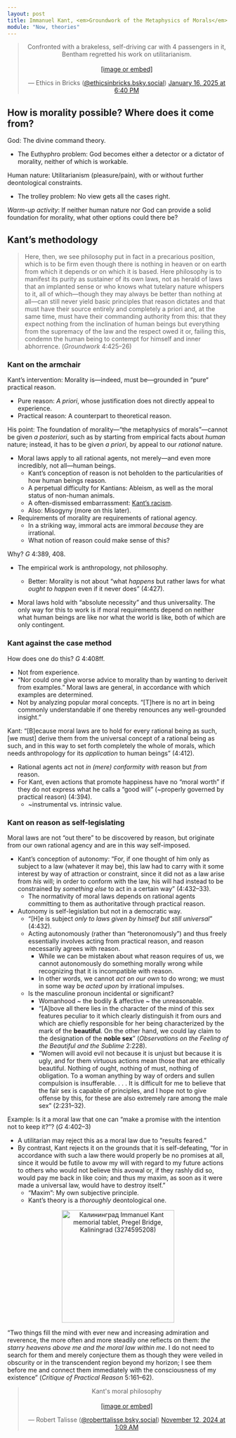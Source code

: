```yaml
---
layout: post
title: Immanuel Kant, <em>Groundwork of the Metaphysics of Morals</em> I
module: "Now, theories"
---
```


<center>
<blockquote class="bluesky-embed" data-bluesky-uri="at://did:plc:dp37imphto6ci5be2v33lnwd/app.bsky.feed.post/3lfuwkhut4s2s" data-bluesky-cid="bafyreidhwtfevjhfqezxtqgp7q6jgwr6ncy55degqmldxaac3om4pxriba" data-bluesky-embed-color-mode="system"><p lang="en">Confronted with a brakeless, self-driving car with 4 passengers in it, Bentham regretted his work on utilitarianism.<br><br><a href="https://bsky.app/profile/did:plc:dp37imphto6ci5be2v33lnwd/post/3lfuwkhut4s2s?ref_src=embed">[image or embed]</a></p>&mdash; Ethics in Bricks (<a href="https://bsky.app/profile/did:plc:dp37imphto6ci5be2v33lnwd?ref_src=embed">@ethicsinbricks.bsky.social</a>) <a href="https://bsky.app/profile/did:plc:dp37imphto6ci5be2v33lnwd/post/3lfuwkhut4s2s?ref_src=embed">January 16, 2025 at 6:40 PM</a></blockquote><script async src="https://embed.bsky.app/static/embed.js" charset="utf-8"></script>
</center>

<h2 class="mt-5">How is morality possible? Where does it come from?</h2>

God: The divine command theory.

- The Euthyphro problem: God becomes either a detector or a dictator of morality, neither of which is workable.

Human nature: Utilitarianism (pleasure/pain), with or without further deontological constraints.

- The trolley problem: No view gets all the cases right.

*Warm-up activity*: If neither human nature nor God can provide a solid foundation for morality, what other options could there be?

## Kant’s methodology

> Here, then, we see philosophy put in fact in a precarious position, which is to be firm even though there is nothing in heaven or on earth from which it depends or on which it is based. Here philosophy is to manifest its purity as sustainer of its own laws, not as herald of laws that an implanted sense or who knows what tutelary nature whispers to it, all of which—though they may always be better than nothing at all—can still never yield basic principles that reason dictates and that must have their source entirely and completely a priori and, at the same time, must have their commanding authority from this: that they expect nothing from the inclination of human beings but everything from the supremacy of the law and the respect owed it or, failing this, condemn the human being to contempt for himself and inner abhorrence. (*Groundwork* 4:425–26)

### Kant on the armchair

Kant’s intervention: Morality is—indeed, must be—grounded in “pure“ practical reason. 

- Pure reason: *A priori*, whose justification does not directly appeal to experience.
- Practical reason: A counterpart to theoretical reason.

His point: The foundation of morality—“the metaphysics of morals”—cannot be given *a posteriori*, such as by starting from empirical facts about *human* nature; instead, it has to be given *a priori*, by appeal to our *rational* nature.

- Moral laws apply to all rational agents, not merely—and even more incredibly, not all—human beings.
  - Kant’s conception of reason is not beholden to the particularities of how human beings reason.
  - A perpetual difficulty for Kantians: Ableism, as well as the moral status of non-human animals.
  - A often-dismissed embarrassment: [Kant’s racism](https://clio.columbia.edu/catalog/ebs102385876e?counter=1).
  - Also: Misogyny (more on this later).
- Requirements of morality are requirements of rational agency.
  - In a striking way, immoral acts are immoral *because* they are irrational.
  - What notion of reason could make sense of this?

Why? *G* 4:389, 408.

- The empirical work is anthropology, not philosophy.
  - Better: Morality is not about “what *happens* but rather laws for what *ought to happen* even if it never does” (4:427).

- Moral laws hold with “absolute necessity” and thus universality. The only way for this to work is if moral requirements depend on neither what human beings are like nor what the world is like, both of which are only contingent.

### Kant against the case method

How does one do this? *G* 4:408ff.

- Not from experience.
- “Nor could one give worse advice to morality than by wanting to deriveit from examples.” Moral laws are general, in accordance with which examples are determined.
- Not by analyzing popular moral concepts. “[T]here is no art in being commonly understandable if one thereby renounces any well-grounded insight.”

Kant: “[B]ecause moral laws are to hold for every rational being as such, [we must] derive them from the universal concept of a rational being as such, and in this way to set forth completely the whole of morals, which needs anthropology for its *application* to human beings” (4:412).

- Rational agents act not *in (mere) conformity with* reason but *from* reason.
- For Kant, even actions that promote happiness have no “moral worth” if they do not express what he calls a “good will” (~properly governed by practical reason) (4:394).
  - ~instrumental vs. intrinsic value.


### Kant on reason as self-legislating

Moral laws are not “out there” to be discovered by reason, but originate from our own rational agency and are in this way self-imposed.

- Kant’s conception of autonomy: “For, if one thought of him only as subject to a law (whatever it may be), this law had to carry with it some interest by way of attraction or constraint, since it did not as a law arise from *his* will; in order to conform with the law, his will had instead to be constrained by *something else* to act in a certain way” (4:432–33).
  - The normativity of moral laws depends on rational agents committing to them as authoritative through practical reason.
- Autonomy is self-legislation but not in a democratic way.
  - “[H]e is subject *only to laws given by himself but still universal*” (4:432).
  - Acting autonomously (rather than “heteronomously”) and thus freely essentially involves acting from practical reason, and reason necessarily agrees with reason.
    - While we can be mistaken about what reason requires of us, we cannot autonomously do something morally wrong while recognizing that it is incompatible with reason.
    - In other words, we cannot *act on our own* to do wrong; we must in some way be *acted upon* by irrational impulses.
  - Is the masculine pronoun incidental or significant?
    - Womanhood ~ the bodily & affective ~ the unreasonable.
    - “[A]bove all there lies in the character of the mind of this sex
      features peculiar to it which clearly distinguish it from ours and which are chiefly responsible for her being characterized by the mark of the **beautiful**. On the other hand, we could lay claim to the designation of the **noble sex**” (*Observations on the Feeling of the Beautiful and the Sublime* 2:228).
    - “Women will avoid evil not because it is unjust but because it is ugly, and for them virtuous actions mean those that are ethically beautiful. Nothing of ought, nothing of must, nothing of obligation. To a woman anything by way of orders and sullen compulsion is insufferable. . . . It is difficult for me to believe that the fair sex is capable of principles, and I hope not to give offense by this, for these are also extremely rare among the male sex” (2:231–32).

Example: Is it a moral law that one can “make a promise with the intention not to keep it?”? (*G* 4:402–3)

- A utilitarian may reject this as a moral law due to “results feared.”
- By contrast, Kant rejects it on the grounds that it is self-defeating, “for in accordance with such a law there would properly be no promises at all, since it would be futile to avow my will with regard to my future actions to others who would not believe this avowal or, if they rashly did so, would pay me back in like coin; and thus my maxim, as soon as it were made a universal law, would have to destroy itself.”
  - “Maxim”: My own subjective principle.
  - Kant’s theory is a *thoroughly* deontological one.

<center>
<a title="Felix O, CC BY-SA 2.0 &lt;https://creativecommons.org/licenses/by-sa/2.0&gt;, via Wikimedia Commons" href="https://commons.wikimedia.org/wiki/File:%D0%9A%D0%B0%D0%BB%D0%B8%D0%BD%D0%B8%D0%BD%D0%B3%D1%80%D0%B0%D0%B4_Immanuel_Kant_memorial_tablet,_Pregel_Bridge,_Kaliningrad_(3274595208).jpg"><img width="256" class="rounded float-start mx-5 mb-5" alt="Калининград Immanuel Kant memorial tablet, Pregel Bridge, Kaliningrad (3274595208)" src="https://upload.wikimedia.org/wikipedia/commons/thumb/c/c7/%D0%9A%D0%B0%D0%BB%D0%B8%D0%BD%D0%B8%D0%BD%D0%B3%D1%80%D0%B0%D0%B4_Immanuel_Kant_memorial_tablet%2C_Pregel_Bridge%2C_Kaliningrad_%283274595208%29.jpg/256px-%D0%9A%D0%B0%D0%BB%D0%B8%D0%BD%D0%B8%D0%BD%D0%B3%D1%80%D0%B0%D0%B4_Immanuel_Kant_memorial_tablet%2C_Pregel_Bridge%2C_Kaliningrad_%283274595208%29.jpg?20130325030016"></a>
<p><small></small></p>
</center>

“Two things fill the mind with ever new and increasing admiration and reverence, the more often and more steadily one reflects on them: *the starry heavens above me and the moral law within me*. I do not need to search for them and merely conjecture them as though they were veiled in obscurity or in the transcendent region beyond my horizon; I see them before me and connect them immediately with the consciousness of my existence” (*Critique of Practical Reason* 5:161–62).

<center>
<blockquote class="bluesky-embed" data-bluesky-uri="at://did:plc:3r73rgjpqv7wk6t4arxp2rfp/app.bsky.feed.post/3lapnjkvu6c2w" data-bluesky-cid="bafyreigocxkkejsudu4uikvv6tfzry5bm3v6akurvviv6g4krchpvpx4pa" data-bluesky-embed-color-mode="system"><p lang="en">Kant&#x27;s moral philosophy<br><br><a href="https://bsky.app/profile/did:plc:3r73rgjpqv7wk6t4arxp2rfp/post/3lapnjkvu6c2w?ref_src=embed">[image or embed]</a></p>&mdash; Robert Talisse (<a href="https://bsky.app/profile/did:plc:3r73rgjpqv7wk6t4arxp2rfp?ref_src=embed">@roberttalisse.bsky.social</a>) <a href="https://bsky.app/profile/did:plc:3r73rgjpqv7wk6t4arxp2rfp/post/3lapnjkvu6c2w?ref_src=embed">November 12, 2024 at 1:09 AM</a></blockquote><script async src="https://embed.bsky.app/static/embed.js" charset="utf-8"></script>
</center>
